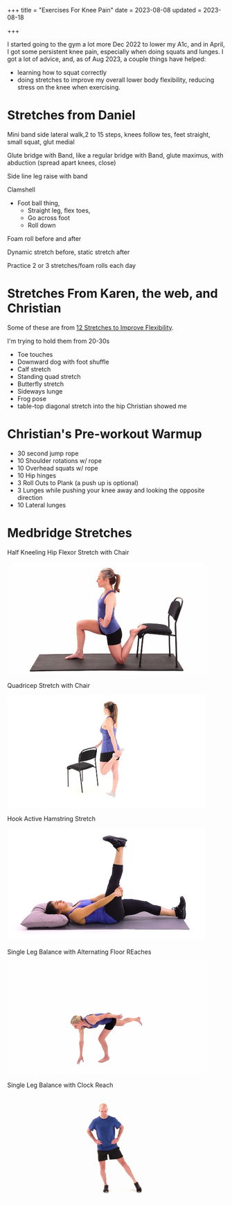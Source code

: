 +++
title = "Exercises For Knee Pain"
date = 2023-08-08
updated = 2023-08-18

+++

I started going to the gym a lot more Dec 2022 to lower my A1c, and in April, I got some persistent knee pain, especially when doing squats and lunges. I got a lot of advice, and, as of Aug 2023, a couple things have helped:

- learning how to squat correctly
- doing stretches to improve my overall lower body flexibility, reducing stress on the knee when exercising.

# Stretches from Daniel

Mini band side lateral walk,2 to 15 steps, knees follow tes, feet straight, small squat, glut medial

Glute bridge with Band, like a regular bridge with Band, glute maximus, with abduction (spread apart knees, close)

Side line leg raise with band

Clamshell

- Foot ball thing,
  - Straight leg, flex toes,
  - Go across foot
  - Roll down

Foam roll before and after

Dynamic stretch before, static stretch after

Practice 2 or 3 stretches/foam rolls each day

# Stretches From Karen, the web, and Christian

Some of these are from [12 Stretches to Improve Flexibility](https://www.webmd.com/fitness-exercise/ss/slideshow-stretches-to-get-loose).

I'm trying to hold them from 20-30s

- Toe touches
- Downward dog with foot shuffle
- Calf stretch
- Standing quad stretch
- Butterfly stretch
- Sideways lunge
- Frog pose
- table-top diagonal stretch into the hip Christian showed me

# Christian's Pre-workout Warmup

- 30 second jump rope
- 10 Shoulder rotations w/ rope
- 10 Overhead squats w/ rope
- 10 Hip hinges 
- 3 Roll Outs to Plank (a push up is optional)
- 3 Lunges while pushing your knee away and looking the opposite direction
- 10 Lateral lunges 

# Medbridge Stretches

Half Kneeling Hip Flexor Stretch with Chair 

![](./hip-flexor.jpg)

Quadricep Stretch with Chair 

![](./quad-with-chair.jpg)

Hook Active Hamstring Stretch 

![](./lay-down-hamstring.jpg)

Single Leg Balance with Alternating Floor REaches 

![](./leg-balance.jpg)

Single Leg Balance with Clock Reach 

![](./leg-reach.jpg)

